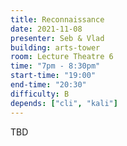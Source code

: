 ```yaml
---
title: Reconnaissance
date: 2021-11-08
presenter: Seb & Vlad
building: arts-tower
room: Lecture Theatre 6
time: "7pm - 8:30pm"
start-time: "19:00"
end-time: "20:30"
difficulty: B
depends: ["cli", "kali"]
---
```


TBD
